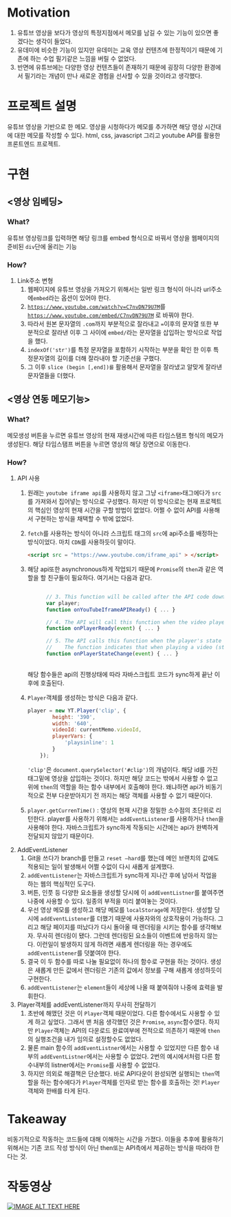 # Motivation
1. 유튜브 영상을 보다가 영상의 특정지점에서 메모를 남길 수 있는 기능이 있으면 좋겠다는 생각이 들었다. 
2. 유데미에 비슷한 기능이 있지만 유데미는 교육 영상 컨텐츠에 한정적이기 때문에 기존에 하는 수업 필기같은 느낌을 버릴 수 없었다.
3. 반면에 유튜브에는 다양한 영상 컨텐츠들이 존재하기 때문에 굉장히 다양한 환경에서 필기라는 개념이 만나 새로운 경험을 선사할 수 있을 것이라고 생각했다. 
# 프로젝트 설명
유튜브 영상을 기반으로 한 메모. 영상을 시청하다가 메모를 추가하면 해당 영상 시간대에 대한 메모를 작성할 수 있다. html, css, javascript 그리고 youtube API를 활용한 프론트엔드 프로젝트. 


# 구현
## <영상 임베딩>

### What?

유튜브 영상링크를 입력하면 해당 링크를 embed 형식으로 바꿔서 영상을 웹페이지의 준비된 `div`단에 올리는 기능

### How?

1. Link주소 변형 
    1. 웹페이지에 유튜브 영상을 가져오기 위해서는 일반 링크 형식이 아니라 url주소에`embed`라는 옵션이 있어야 한다.
    2. [`https://www.youtube.com/watch?v=C7nvDN79U7M`](https://www.youtube.com/watch?v=C7nvDN79U7M)를 [`https://www.youtube.com/embed/C7nvDN79U7M`](https://www.youtube.com/embed/C7nvDN79U7M) 로 바꿔야 한다.
    3. 따라서 원본 문자열의 `.com`까지 부분적으로 잘라내고 `=`이후의 문자열 또한 부분적으로 잘라낸 이후 그 사이에 `embed/`라는 문자열을 삽입하는 방식으로 작업을 했다.
    4. `indexOf('str')`를 특정 문자열을 포함하기 시작하는 부분을 확인 한 이후 특정문자열의 길이를 더해 잘라내야 할 기준선을 구했다.
    5. 그 이후 `slice (begin [,end])를` 활용해서 문자열을 잘라냈고 알맞게 잘라낸 문자열들을 더했다.

## <영상 연동 메모기능>

### What?

메모생성 버튼을 누르면 유튜브 영상의 현재 재생시간에 따른 타임스탬프 형식의 메모가 생성된다. 해당 타임스탬프 버튼을 누르면 영상의 해당 장면으로 이동한다. 

### How?

1. API 사용
    1. 원래는 `youtube iframe api`를 사용하지 않고 그냥 `<iframe>`태그에다가 `src`를 가져와서 집어넣는 방식으로 구성했다. 하지만 이 방식으로는 현재 프로젝트의 핵심인 영상의 현재 시간을 구할 방법이 없었다. 어쩔 수 없이 API를 사용해서 구현하는 방식을 채택할 수 밖에 없었다. 
    2. `fetch`를 사용하는 방식이 아니라 스크립트 태그의 `src`에 api주소를 배정하는 방식이었다. 마치 `CDN`를 사용하듯이 말이다.
        
        ```html
        <script src = "https://www.youtube.com/iframe_api" > </script>
        ```
        
    3. 해당 api또한 asynchronous하게 작업되기 때문에 `Promise`의 `then`과 같은 역할을 할 친구들이 필요하다. 여기서는 다음과 같다.
        
        ```jsx
        
              // 3. This function will be called after the API code downloads.
              var player;
              function onYouTubeIframeAPIReady() { ... }
        
              // 4. The API will call this function when the video player is ready.
              function onPlayerReady(event) { ... }
        
              // 5. The API calls this function when the player's state changes.
              //    The function indicates that when playing a video (state=1),
              function onPlayerStateChange(event) { ... }
                
        ```
        
        해당 함수들은 api의 진행상태에 따라 자바스크립트 코드가 sync하게 끝난 이후에 호출된다.
        
    4. `Player`객체를 생성하는 방식은 다음과 같다. 
        
        ```jsx
        player = new YT.Player('clip', {
                height: '390',
                width: '640',
                videoId: currentMemo.videoId,
                playerVars: {
                    'playsinline': 1
                }
            });
        ```
        
        `'clip'`은 `document.querySelector('#clip')`의 개념이다. 해당 id를 가진 태그밑에 영상을 삽입하는 것이다. 하지만 해당 코드는 밖에서 사용할 수 없고 위에 `then`의 역할을 하는 함수 내부에서 호출해야 한다. 왜냐하면 api가 비동기적으로 전부 다운받아지기 전 까지는 해당 객체를 사용할 수 없기 때문이다.
        
    5. `player.getCurrenTime()` : 영상의 현재 시간을 정밀한 소수점의 초단위로 리턴한다. player를 사용하기 위해서는 `addEventListener`를 사용하거나 `then`을 사용해야 한다. 자바스크립트가 sync하게 작동되는 시간에는 api가 완벽하게 전달되지 않았기 때문이다. 
2. AddEventListener
    1. Git을 쓰다가 branch를 만들고 `reset —hard`를 했는데 메인 브랜치의 값에도 적용되는 일이 발생해서 어쩔 수없이 다시 새롭게 설계했다.
    2. `addEventListener`는 자바스크립트가 sync하게 지나간 후에 남아서 작업을 하는 웹의 핵심적인 도구다.
    3. 버튼, 인풋 등 다양한 요소들을 생성할 당시에 이 `addEventListner`를 붙여주면 나중에 사용할 수 있다. 일종의 부적을 미리 붙여놓는 것이다. 
    4. 우선 영상 메모를 생성하고 해당 메모를 `localStorage`에 저장한다. 생성할 당시에 `addEventListener`를 더했기 때문에 사용자와의 상호작용이 가능하다. 그리고 해당 페이지를 떠났다가 다시 돌아올 때 렌더링을 시키는 함수를 생각해보자. 무사히 렌더링이 됐다. 그런데 렌더링된 요소들이 이벤트에 반응하지 않는다. 이런일이 발생하지 않게 하려면 새롭게 렌더링을 하는 경우에도 `addEventListener`를 덧붙여야 한다. 
    5. 결국 이 두 함수를 따로 나눌 필요없이 하나의 함수로 구현을 하는 것이다. 생성은 새롭게 만든 값에서 렌더링은 기존의 값에서 정보를 구해 새롭게 생성하듯이 구현한다.
    6. `addEventListener`는 `element`들이 세상에 나올 때 붙여줘야 나중에 효력을 발휘한다.
3. Player객체를 addEventListener까지 무사히 전달하기
    1. 초반에 해맸던 것은 이 `Player`객체 때문이었다. 다른 함수에서도 사용할 수 있게 하고 싶었다. 그래서 맨 처음 생각했던 것은 `Promise`, `async`함수였다. 하지만 `Player`객체는 API의 다운로드 완료여부에 전적으로 의존하기 때문에 `then`의 실행조건을 내가 임의로 설정할수도 없었다. 
    2. 물론 main 함수의 `addEventListner`에서는 사용할 수 있었지만 다른 함수 내부의 `addEventListner`에서는 사용할 수 없었다. 2번의 예시에서처럼 다른 함수내부의 listner에서는 `Promise`를 사용할 수 없었다.
    3. 하지만 의외로 해결책은 단순했다. 바로 API다운이 완성되면 실행되는 `then`역할을 하는 함수에다가 `Player`객체를 인자로 받는 함수를 호출하는 것! `Player`객체와 한배를 타게 된다.
  # Takeaway
  비동기적으로 작동하는 코드들에 대해 이해하는 시간을 가졌다. 이들을 추후에 활용하기 위해서는 기존 코드 작성 방식이 아닌 then또는 API측에서 제공하는 방식을 따라야 한다는 것. 
  # 작동영상
[![IMAGE ALT TEXT HERE](https://img.youtube.com/vi/9Dh_ujchE78/0.jpg)](https://www.youtube.com/watch?v=9Dh_ujchE78)